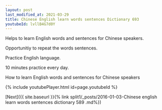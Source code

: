 ```yaml
---
layout: post
last_modified_at: 2021-03-29
title: Chinese English learn words sentences Dictionary 693 
youtubeId: lvllB4G7d0Y
---
```

 
 
Helps to learn English words and sentences for Chinese speakers.

Opportunitiy to repeat the words sentences. 

Practice English language. 
 
10 minutes practice every day. 
 
How to learn English words and sentences for Chinese speakers 
 
{% include youtubePlayer.html id=page.youtubeId %}
 
 
[Next]({{ site.baseurl }}{% link  split1/_posts/2016-01-03-Chinese english learn words sentences dictionary 589 .md%})
 
